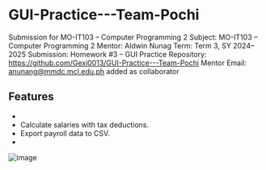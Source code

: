 # GUI-Practice---Team-Pochi

Submission for MO-IT103 – Computer Programming 2
Subject: MO-IT103 – Computer Programming 2
Mentor: Aldwin Nunag
Term: Term 3, SY 2024–2025
Submission: Homework #3 – GUI Practice
Repository: https://github.com/Gexi0013/GUI-Practice---Team-Pochi
Mentor Email: anunang@mmdc.mcl.edu.ph added as collaborator

## Features
- 
- Calculate salaries with tax deductions.
- Export payroll data to CSV.
- 

![image](https://github.com/user-attachments/assets/89f6518e-9f6a-44d3-8640-a4631b966127)

